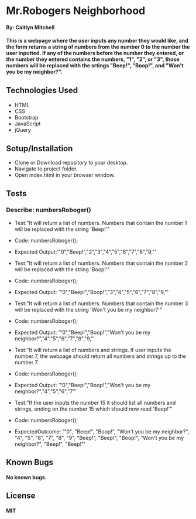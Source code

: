 # Mr.Robogers Neighborhood

#### By: Caitlyn Mitchell

#### This is a webpage where the user inputs any number they would like, and the form returns a string of numbers from the number 0 to the number the user inputted. If any of the numbers before the number they entered, or the number they entered contains the numbers, "1", "2", or "3", those numbers will be replaced with the srtings "Beep!", "Boop!", and "Won't you be my neighbor?".



## Technologies Used

#### 

* HTML
* CSS
* Bootstrap
* JavaScript
* jQuery

## Setup/Installation
* Clone or Download repository to your desktop.
* Navigate to project folder.
* Open index.html in your browser window.


## Tests

### Describe: numbersRoboger()
* Test:"It will return a list of numbers. Numbers that contain the number 1 will be replaced with the string 'Beep!'"
* Code: numbersRoboger();
* Expected Output:'"0","Beep!","2","3","4","5","6","7","8","9,"'

* Test:"It will return a list of numbers. Numbers that contain the number 2 will be replaced with the  string 'Boop!'"
* Code: numbersRoboger();
* Expected Output: '"0","Beep!","Boop!","3","4","5","6","7","8","9,"'

* Test:"It will return a list of numbers. Numbers that contain the number 3 will be replaced with the string 'Won't you be my neighbor?'"
* Code: numbersRoboger();
* Expected Output: '"0","Beep!","Boop!","Won't you be my neighbor?","4","5","6","7","8","9,"'

* Test:"It will return a list of numbers and strings. If user inputs the number 7, the webpage should return all numbers and strings up to the number 7.
* Code: numbersRoboger();
* Expected Output: '"0","Beep!","Boop!","Won't you be my neighbor?","4","5","6","7"'

* Test:"If the user inputs the number 15 it should list all numbers and strings, ending on the number 15 which should now read 'Beep!'"
* Code: numbersRoboger();
* ExpectedOutcome: '"0", "Beep!", "Boop!", "Won't you be my neighbor?", "4", "5", "6", "7", "8", "9", "Beep!", "Beep!", "Boop!", "Won't you be my neighbor?", "Beep!", "Beep!"'

## Known Bugs

#### No known bugs.

## License

#### MIT
